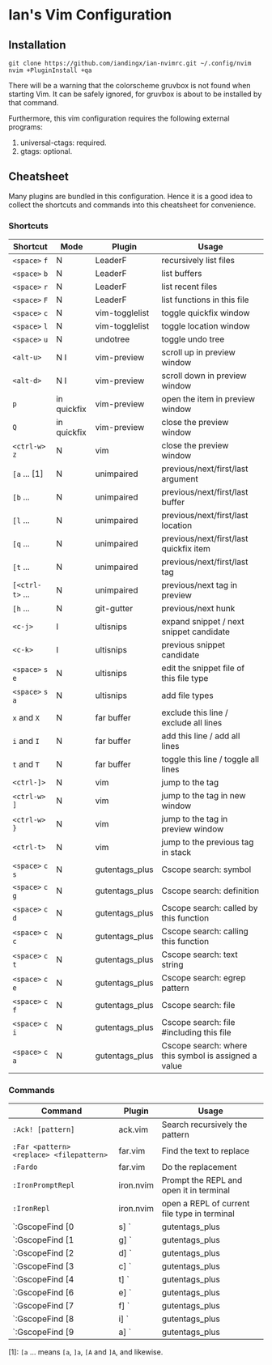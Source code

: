 # Ian's Vim Configuration

## Installation

```
git clone https://github.com/iandingx/ian-nvimrc.git ~/.config/nvim
nvim +PluginInstall +qa
```

There will be a warning that the colorscheme gruvbox is not found when
starting Vim. It can be safely ignored, for gruvbox is about to be installed
by that command.

Furthermore, this vim configuration requires the following external programs:

1. universal-ctags: required.
2. gtags: optional.

## Cheatsheet

Many plugins are bundled in this configuration. Hence it is a good idea to
collect the shortcuts and commands into this cheatsheet for convenience.

### Shortcuts

| Shortcut | Mode | Plugin | Usage |
| -------- | ---- | ------ | ----- |
| `<space>` `f` | N | LeaderF | recursively list files |
| `<space>` `b` | N | LeaderF | list buffers |
| `<space>` `r` | N | LeaderF | list recent files |
| `<space>` `F` | N | LeaderF | list functions in this file |
| `<space>` `c` | N | vim-togglelist | toggle quickfix window |
| `<space>` `l` | N | vim-togglelist | toggle location window |
| `<space>` `u` | N | undotree | toggle undo tree |
| `<alt-u>` | N I | vim-preview | scroll up in preview window |
| `<alt-d>` | N I | vim-preview | scroll down in preview window |
| `p` | in quickfix | vim-preview | open the item in preview window |
| `Q` | in quickfix | vim-preview | close the preview window |
| `<ctrl-w>` `z` | N | vim | close the preview window |
| `[a` ... [1] | N | unimpaired | previous/next/first/last argument |
| `[b` ... | N | unimpaired | previous/next/first/last buffer |
| `[l` ... | N | unimpaired | previous/next/first/last location |
| `[q` ... | N | unimpaired | previous/next/first/last quickfix item |
| `[t` ... | N | unimpaired | previous/next/first/last tag |
| `[<ctrl-t>` ... | N | unimpaired | previous/next tag in preview |
| `[h` ... | N | git-gutter | previous/next hunk |
| `<c-j>` | I | ultisnips | expand snippet / next snippet candidate |
| `<c-k>` | I | ultisnips | previous snippet candidate |
| `<space>` `s` `e` | N | ultisnips | edit the snippet file of this file type|
| `<space>` `s` `a` | N | ultisnips | add file types |
| `x` and `X` | N | far buffer | exclude this line / exclude all lines |
| `i` and `I` | N | far buffer | add this line / add all lines |
| `t` and `T` | N | far buffer | toggle this line / toggle all lines |
| `<ctrl-]>` | N | vim | jump to the tag |
| `<ctrl-w>` `]` | N | vim | jump to the tag in new window |
| `<ctrl-w>` `}` | N | vim | jump to the tag in preview window |
| `<ctrl-t>` | N | vim | jump to the previous tag in stack |
| `<space>` `c` `s` | N | gutentags\_plus | Cscope search: symbol |
| `<space>` `c` `g` | N | gutentags\_plus | Cscope search: definition |
| `<space>` `c` `d` | N | gutentags\_plus | Cscope search: called by this function |
| `<space>` `c` `c` | N | gutentags\_plus | Cscope search: calling this function |
| `<space>` `c` `t` | N | gutentags\_plus | Cscope search: text string |
| `<space>` `c` `e` | N | gutentags\_plus | Cscope search: egrep pattern |
| `<space>` `c` `f` | N | gutentags\_plus | Cscope search: file |
| `<space>` `c` `i` | N | gutentags\_plus | Cscope search: file #including this file |
| `<space>` `c` `a` | N | gutentags\_plus | Cscope search: where this symbol is assigned a value |

### Commands

| Command | Plugin | Usage |
| ------- | ------ | ----- |
| `:Ack! [pattern]` | ack.vim | Search recursively the pattern |
| `:Far <pattern> <replace> <filepattern>` | far.vim | Find the text to replace |
| `:Fardo` | far.vim | Do the replacement |
| `:IronPromptRepl` | iron.nvim | Prompt the REPL and open it in terminal |
| `:IronRepl` | iron.nvim | open a REPL of current file type in terminal |
| `:GscopeFind [0|s] <name>` | gutentags\_plus | Cscope search: symbol |
| `:GscopeFind [1|g] <name>` | gutentags\_plus | Cscope search: definition |
| `:GscopeFind [2|d] <name>` | gutentags\_plus | Cscope search: called by this function |
| `:GscopeFind [3|c] <name>` | gutentags\_plus | Cscope search: calling this function |
| `:GscopeFind [4|t] <name>` | gutentags\_plus | Cscope search: text string |
| `:GscopeFind [6|e] <name>` | gutentags\_plus | Cscope search: egrep pattern |
| `:GscopeFind [7|f] <name>` | gutentags\_plus | Cscope search: file |
| `:GscopeFind [8|i] <name>` | gutentags\_plus | Cscope search: file #including this file |
| `:GscopeFind [9|a] <name>` | gutentags\_plus | Cscope search: where this symbol is assigned a value |

[1]: `[a` ... means `[a`, `]a`, `[A` and `]A`, and likewise.
